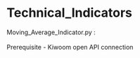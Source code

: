 # Technical_Indicators

Moving_Average_Indicator.py : <br/><br/>
Prerequisite - Kiwoom open API connection
